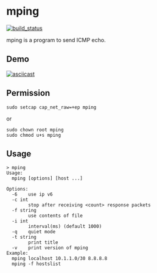 mping
=====

[![build_status](https://travis-ci.org/servak/mping.svg?branch=master)](https://travis-ci.org/servak/mping)

mping is a program to send ICMP echo.

## Demo

[![asciicast](https://asciinema.org/a/a969qrzhs7gi11yv74gzecrl8.png)](https://asciinema.org/a/a969qrzhs7gi11yv74gzecrl8)

## Permission

```
sudo setcap cap_net_raw=+ep mping
```

or

```
sudo chown root mping
sudo chmod u+s mping
```

## Usage

```
> mping
Usage:
  mping [options] [host ...]

Options:
  -6   	use ip v6
  -c int
       	stop after receiving <count> response packets
  -f string
       	use contents of file
  -i int
       	interval(ms) (default 1000)
  -q   	quiet mode
  -t string
       	print title
  -v   	print version of mping
Example:
  mping localhost 10.1.1.0/30 8.8.8.8
  mping -f hostslist
```
